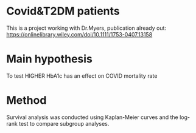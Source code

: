 # Covid&T2DM patients
 This is a project working with Dr.Myers, publication already out: https://onlinelibrary.wiley.com/doi/10.1111/1753-0407.13158
# Main hypothesis
  To test HIGHER HbA1c has an effect on COVID mortality rate
# Method
  Survival analysis was conducted using Kaplan-Meier curves and the log-rank test to compare subgroup analyses.
